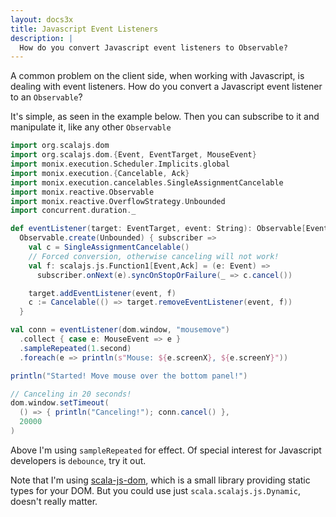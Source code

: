 ```yaml
---
layout: docs3x
title: Javascript Event Listeners
description: |
  How do you convert Javascript event listeners to Observable?
---
```


A common problem on the client side, when working with Javascript, is
dealing with event listeners. How do you convert a Javascript event
listener to an `Observable`?

It's simple, as seen in the example below. Then you can subscribe to
it and manipulate it, like any other `Observable`

```scala
import org.scalajs.dom
import org.scalajs.dom.{Event, EventTarget, MouseEvent}
import monix.execution.Scheduler.Implicits.global
import monix.execution.{Cancelable, Ack}
import monix.execution.cancelables.SingleAssignmentCancelable
import monix.reactive.Observable
import monix.reactive.OverflowStrategy.Unbounded
import concurrent.duration._

def eventListener(target: EventTarget, event: String): Observable[Event] =
  Observable.create(Unbounded) { subscriber =>
    val c = SingleAssignmentCancelable()
    // Forced conversion, otherwise canceling will not work!
    val f: scalajs.js.Function1[Event,Ack] = (e: Event) =>
      subscriber.onNext(e).syncOnStopOrFailure(_ => c.cancel())

    target.addEventListener(event, f)
    c := Cancelable(() => target.removeEventListener(event, f))
  }

val conn = eventListener(dom.window, "mousemove")
  .collect { case e: MouseEvent => e }
  .sampleRepeated(1.second)
  .foreach(e => println(s"Mouse: ${e.screenX}, ${e.screenY}"))

println("Started! Move mouse over the bottom panel!")

// Canceling in 20 seconds!
dom.window.setTimeout(
  () => { println("Canceling!"); conn.cancel() },
  20000
)
```

Above I'm using `sampleRepeated` for effect. Of special interest for
Javascript developers is `debounce`, try it out.

Note that I'm using
[scala-js-dom](https://github.com/scala-js/scala-js-dom), which is a
small library providing static types for your DOM. But you could use
just `scala.scalajs.js.Dynamic`, doesn't really matter.